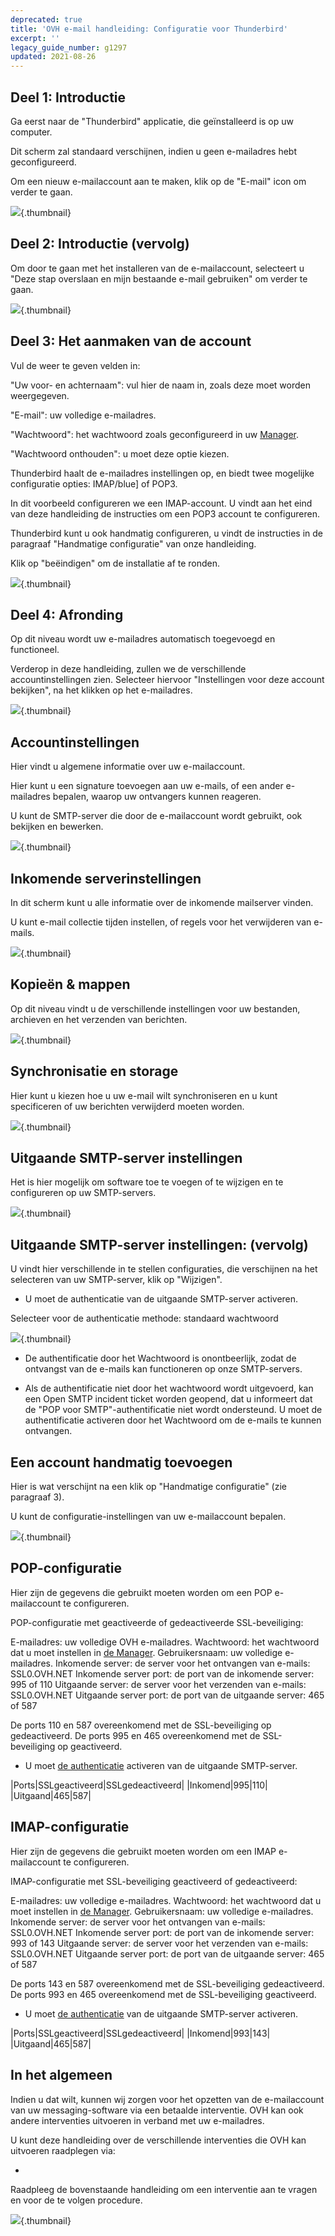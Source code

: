 ```yaml
---
deprecated: true
title: 'OVH e-mail handleiding: Configuratie voor Thunderbird'
excerpt: ''
legacy_guide_number: g1297
updated: 2021-08-26
---
```



## Deel 1: Introductie
Ga eerst naar de "Thunderbird" applicatie, die geïnstalleerd is op uw computer.

Dit scherm zal standaard verschijnen, indien u geen e-mailadres hebt geconfigureerd. 

Om een nieuw e-mailaccount aan te maken, klik op de "E-mail" icon om verder te gaan.

![](images/img_1227.jpg){.thumbnail}


## Deel 2: Introductie (vervolg)
Om door te gaan met het installeren van de e-mailaccount, selecteert u "Deze stap overslaan en mijn bestaande e-mail gebruiken" om verder te gaan.

![](images/img_1228.jpg){.thumbnail}


## Deel 3: Het aanmaken van de account
Vul de weer te geven velden in:

"Uw voor- en achternaam": vul hier de naam in, zoals deze moet worden weergegeven.

"E-mail": uw volledige e-mailadres.

"Wachtwoord": het wachtwoord zoals geconfigureerd in uw [Manager](https://www.ovh.com/auth/?action=gotomanagerl).

"Wachtwoord onthouden": u moet deze optie kiezen.

Thunderbird haalt de e-mailadres instellingen op, en biedt twee mogelijke configuratie opties: IMAP/blue] of POP3.

In dit voorbeeld configureren we een IMAP-account. U vindt aan het eind van deze handleiding de instructies om een POP3 account te configureren.

Thunderbird kunt u ook handmatig configureren, u vindt de instructies in de paragraaf "Handmatige configuratie" van onze handleiding.

Klik op "beëindigen" om de installatie af te ronden.

![](images/img_1229.jpg){.thumbnail}


## Deel 4: Afronding
Op dit niveau wordt uw e-mailadres automatisch toegevoegd en functioneel.

Verderop in deze handleiding, zullen we de verschillende accountinstellingen zien.
Selecteer hiervoor "Instellingen voor deze account bekijken", na het klikken op het e-mailadres.

![](images/img_1230.jpg){.thumbnail}


## Accountinstellingen
Hier vindt u algemene informatie over uw e-mailaccount.

Hier kunt u een signature toevoegen aan uw e-mails, of een ander e-mailadres bepalen, waarop uw ontvangers kunnen reageren.

U kunt de SMTP-server die door de e-mailaccount wordt gebruikt, ook bekijken en bewerken.

![](images/img_1231.jpg){.thumbnail}


## Inkomende serverinstellingen
In dit scherm kunt u alle informatie over de inkomende mailserver vinden.

U kunt e-mail collectie tijden instellen, of regels voor het verwijderen van e-mails.

![](images/img_1232.jpg){.thumbnail}


## Kopieën & mappen
Op dit niveau vindt u de verschillende instellingen voor uw bestanden, archieven en het verzenden van berichten.

![](images/img_1233.jpg){.thumbnail}


## Synchronisatie en storage
Hier kunt u kiezen hoe u uw e-mail wilt synchroniseren en u kunt specificeren of uw berichten verwijderd moeten worden.

![](images/img_1234.jpg){.thumbnail}


## Uitgaande SMTP-server instellingen
Het is hier mogelijk om software toe te voegen of te wijzigen en te configureren op uw SMTP-servers.

![](images/img_1235.jpg){.thumbnail}


## Uitgaande SMTP-server instellingen: (vervolg)
U vindt hier verschillende in te stellen configuraties, die verschijnen na het selecteren van uw SMTP-server, klik op "Wijzigen".


- U moet de authenticatie van de uitgaande SMTP-server activeren.


Selecteer voor de authenticatie methode: standaard wachtwoord

![](images/img_1236.jpg){.thumbnail}

- De authentificatie door het Wachtwoord is onontbeerlijk, zodat de ontvangst van de e-mails kan functioneren op onze SMTP-servers.

- Als de authentificatie niet door het wachtwoord wordt uitgevoerd, kan een Open SMTP incident ticket worden geopend, dat u informeert dat de "POP voor SMTP"-authentificatie niet wordt ondersteund. U moet de authentificatie activeren door het Wachtwoord om de e-mails te kunnen ontvangen.




## Een account handmatig toevoegen
Hier is wat verschijnt na een klik op "Handmatige configuratie" (zie paragraaf 3).

U kunt de configuratie-instellingen van uw e-mailaccount bepalen.

![](images/img_1237.jpg){.thumbnail}


## POP-configuratie
Hier zijn de gegevens die gebruikt moeten worden om een POP e-mailaccount te configureren.

POP-configuratie met geactiveerde of gedeactiveerde SSL-beveiliging:

E-mailadres: uw volledige OVH e-mailadres.
Wachtwoord: het wachtwoord dat u moet instellen in [de Manager](https://www.ovh.com/auth/?action=gotomanager&from=https://www.ovh.nl/&ovhSubsidiary=nl).
Gebruikersnaam: uw volledige e-mailadres.
Inkomende server: de server voor het ontvangen van e-mails: SSL0.OVH.NET
Inkomende server port: de port van de inkomende server: 995 of 110
Uitgaande server: de server voor het verzenden van e-mails: SSL0.OVH.NET
Uitgaande server port: de port van de uitgaande server: 465 of 587

De ports 110 en 587 overeenkomend met de SSL-beveiliging op gedeactiveerd.
De ports 995 en 465 overeenkomend met de SSL-beveiliging op geactiveerd.


- U moet [de authenticatie](#parametres_des_comptes_parametres_du_serveur_sortant_smtp) activeren van de uitgaande SMTP-server.


|Ports|SSLgeactiveerd|SSLgedeactiveerd|
|Inkomend|995|110|
|Uitgaand|465|587|




## IMAP-configuratie
Hier zijn de gegevens die gebruikt moeten worden om een IMAP e-mailaccount te configureren.

IMAP-configuratie met SSL-beveiliging geactiveerd of gedeactiveerd:

E-mailadres: uw volledige e-mailadres.
Wachtwoord: het wachtwoord dat u moet instellen in [de Manager](https://www.ovh.com/auth/?action=gotomanager&from=https://www.ovh.nl/&ovhSubsidiary=nl).
Gebruikersnaam: uw volledige e-mailadres.
Inkomende server: de server voor het ontvangen van e-mails: SSL0.OVH.NET
Inkomende server port: de port van de inkomende server: 993 of 143
Uitgaande server: de server voor het verzenden van e-mails: SSL0.OVH.NET
Uitgaande server port: de port van de uitgaande server: 465 of 587

De ports 143 en 587 overeenkomend met de SSL-beveiliging gedeactiveerd.
De ports 993 en 465 overeenkomend met de SSL-beveiliging geactiveerd.


- U moet [de authenticatie](#parametres_des_comptes_parametres_du_serveur_sortant_smtp) van de uitgaande SMTP-server activeren.


|Ports|SSLgeactiveerd|SSLgedeactiveerd|
|Inkomend|993|143|
|Uitgaand|465|587|




## In het algemeen
Indien u dat wilt, kunnen wij zorgen voor het opzetten van de e-mailaccount van uw messaging-software via een betaalde interventie. OVH kan ook andere interventies uitvoeren in verband met uw e-mailadres.

U kunt deze handleiding over de verschillende interventies die OVH kan uitvoeren raadplegen via:

- []({legacy}1683)


Raadpleeg de bovenstaande handleiding om een interventie aan te vragen en voor de te volgen procedure.

![](images/img_2501.jpg){.thumbnail}

